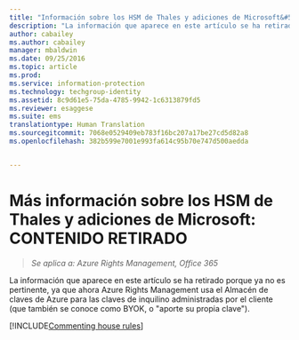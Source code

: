 ```yaml
---
title: "Información sobre los HSM de Thales y adiciones de Microsoft&#58; CONTENIDO RETIRADO | Azure RMS"
description: "La información que aparece en este artículo se ha retirado porque ya no es pertinente, ya que ahora Azure Rights Management usa el Almacén de claves de Azure para las claves de inquilino administradas por el cliente (que también se conoce como BYOK, o &quot;aporte su propia clave&quot;)."
author: cabailey
ms.author: cabailey
manager: mbaldwin
ms.date: 09/25/2016
ms.topic: article
ms.prod: 
ms.service: information-protection
ms.technology: techgroup-identity
ms.assetid: 8c9d61e5-75da-4785-9942-1c6313879fd5
ms.reviewer: esaggese
ms.suite: ems
translationtype: Human Translation
ms.sourcegitcommit: 7068e0529409eb783f16bc207a17be27cd5d82a8
ms.openlocfilehash: 382b599e7001e993fa614c95b70e747d500aedda


---
```


# <a name="more-information-about-thales-hsms-and-microsoft-additions-retired-content"></a>Más información sobre los HSM de Thales y adiciones de Microsoft: CONTENIDO RETIRADO

>*Se aplica a: Azure Rights Management, Office 365*

La información que aparece en este artículo se ha retirado porque ya no es pertinente, ya que ahora Azure Rights Management usa el Almacén de claves de Azure para las claves de inquilino administradas por el cliente (que también se conoce como BYOK, o "aporte su propia clave"). 

[!INCLUDE[Commenting house rules](../includes/houserules.md)]



<!--HONumber=Jan17_HO1-->


